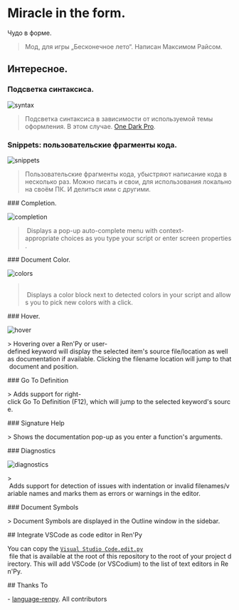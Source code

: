 # Miracle in the form.

Чудо в форме.

> Мод, для игры „Бесконечное лето“. Написан Максимом Райсом.

## Интересное.

### Подсветка синтаксиса.

![syntax](https://user-images.githubusercontent.com/1286535/40073232-9509274a-5876-11e8-98ff-e14b46bfab8a.gif)

> Подсветка синтаксиса в зависимости от используемой темы оформления. В этом случае. [One Dark Pro](https://marketplace.visualstudio.com/items?itemName=zhuangtongfa.Material-theme).

### Snippets: пользовательские фрагменты кода.

![snippets](https://user-images.githubusercontent.com/1286535/40073650-b999c5dc-5877-11e8-8910-596f9e94b281.gif)

> Пользовательские фрагменты кода, убыстряют написание кода в несколько раз. Можно писать и свои, для использования локально на своём ПК. И делиться ими с другими.

### ​Completion.
  
![​completion​](https://user-images.githubusercontent.com/12246002/137429951-63043065-57c7-4fb2-8bc3-27f69616f439.gif) 
  
>​ Displays a pop-up auto-complete menu with context-appropriate choices as you type your script or enter screen properties. 
  
###​ ​Document Color.
  
![​colors​](https://user-images.githubusercontent.com/12246002/137429939-a813bc82-e067-4306-9d4b-9d3fa064b1b6.gif) 
  
>​ Displays a color block next to detected colors in your script and allows you to pick new colors with a click. 
  
###​ ​Hover.
  
![​hover​](https://user-images.githubusercontent.com/12246002/137430452-3ae9e16a-6bd9-474b-837c-f19040a92766.gif) 
  
 ​>​ Hovering over a Ren'Py or user-defined keyword will display the selected item's source file/location as well as documentation if available. Clicking the filename location will jump to that document and position. 
  
 ​###​ ​Go To Definition 
  
 ​>​ Adds support for right-click Go To Definition (F12), which will jump to the selected keyword's source. 
  
 ​###​ ​Signature Help 
  
 ​>​ Shows the documentation pop-up as you enter a function's arguments. 
  
 ​###​ ​Diagnostics 
  
 ​![​diagnostics​](https://user-images.githubusercontent.com/12246002/137431018-978530fd-4af4-4d10-b72a-fe852a5ddffd.gif) 
  
 ​>​ Adds support for detection of issues with indentation or invalid filenames/variable names and marks them as errors or warnings in the editor. 
  
 ​###​ ​Document Symbols 
  
 ​>​ Document Symbols are displayed in the Outline window in the sidebar. 
  
 ​##​ ​Integrate VSCode as code editor in Ren'Py 
  
 ​You can copy the [​`Visual Studio Code.edit.py`​](https://raw.githubusercontent.com/LuqueDaniel/vscode-language-renpy/master/Visual%20Studio%20Code.edit.py) file that is available at the root of this repository to the root of your project directory. This will add VSCode (or VSCodium) to the list of text editors in Ren'Py. 
  
 ​##​ ​Thanks To 
  
 ​-​ [​language-renpy​](https://github.com/renpy/language-renpy). All contributors